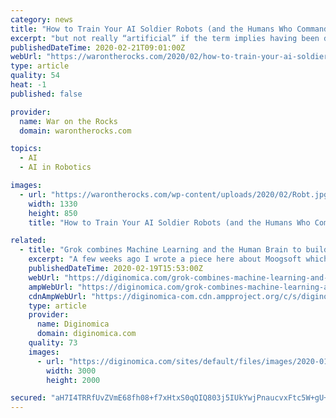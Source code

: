 ```yaml
---
category: news
title: "How to Train Your AI Soldier Robots (and the Humans Who Command Them)"
excerpt: "but not really “artificial” if the term implies having been designed in detail by a person. Such new forms of intelligence may resemble that of humans or other animals, and we will discuss them using language associated with humans, but we are not discussing robots that have been deliberately programmed to emulate human intelligence."
publishedDateTime: 2020-02-21T09:01:00Z
webUrl: "https://warontherocks.com/2020/02/how-to-train-your-ai-soldier-robots-and-the-humans-who-command-them/"
type: article
quality: 54
heat: -1
published: false

provider:
  name: War on the Rocks
  domain: warontherocks.com

topics:
  - AI
  - AI in Robotics

images:
  - url: "https://warontherocks.com/wp-content/uploads/2020/02/Robt.jpg"
    width: 1330
    height: 850
    title: "How to Train Your AI Soldier Robots (and the Humans Who Command Them)"

related:
  - title: "Grok combines Machine Learning and the Human Brain to build smarter AIOps"
    excerpt: "A few weeks ago I wrote a piece here about Moogsoft which has been making waves in the service assurance space by applying artificial intelligence and machine learning to the arcane task of keeping on keeping critical IT up and running and lessening the business impact of service interruptions. It’s a hot area for startups and I’ve since ..."
    publishedDateTime: 2020-02-19T15:53:00Z
    webUrl: "https://diginomica.com/grok-combines-machine-learning-and-human-brain-build-smarter-aiops"
    ampWebUrl: "https://diginomica.com/grok-combines-machine-learning-and-human-brain-build-smarter-aiops?amp"
    cdnAmpWebUrl: "https://diginomica-com.cdn.ampproject.org/c/s/diginomica.com/grok-combines-machine-learning-and-human-brain-build-smarter-aiops?amp"
    type: article
    provider:
      name: Diginomica
      domain: diginomica.com
    quality: 73
    images:
      - url: "https://diginomica.com/sites/default/files/images/2020-01/shutterstock-%20Antonov-Serg-1576515697.jpg"
        width: 3000
        height: 2000

secured: "aH7I4TRRfUvZVmE68fh08+f7xHtxS0qQIQ803j5IUkYwjPnaucvxFtc5W+gU+u9/haxZQsg3yZCOrMCHH+Ky9DdOLTaXqVwsVEtYN12+1ToOGlrluT2JXQ8IzxJP0FhNilNmPklvxEczNmTcjPxsEDfisVWr2iA2oFslDT1OoKtQyIUkkITyra3XhV27iNa6FS7Qzec8X45Ksxua3AmbYTGjXcPgvygxK23e72WKUPi8ZIOmgjvHCRzyJqYYrdIi+lx6iAlkiH64wF/4fEQxuRV57SZPQfTJYrkkZFOCK8+yodaTWpmBj1XK5MJY6x9g;lRL+HmDTySnTfeaCZUr1oA=="
---
```


